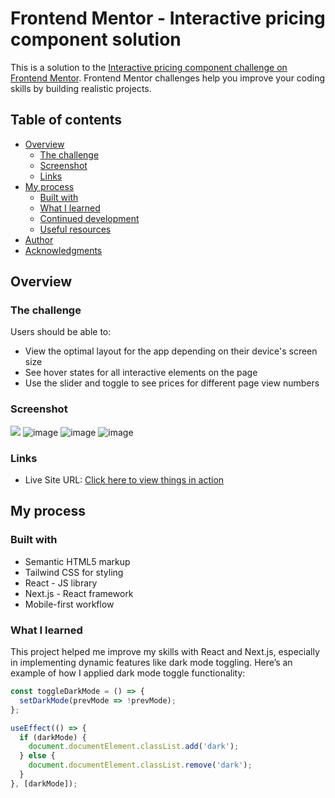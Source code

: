 # Frontend Mentor - Interactive pricing component solution

This is a solution to the [Interactive pricing component challenge on Frontend Mentor](https://www.frontendmentor.io/challenges/interactive-pricing-component-t0m8PIyY8). Frontend Mentor challenges help you improve your coding skills by building realistic projects.

## Table of contents

- [Overview](#overview)
  - [The challenge](#the-challenge)
  - [Screenshot](#screenshot)
  - [Links](#links)
- [My process](#my-process)
  - [Built with](#built-with)
  - [What I learned](#what-i-learned)
  - [Continued development](#continued-development)
  - [Useful resources](#useful-resources)
- [Author](#author)
- [Acknowledgments](#acknowledgments)

## Overview

### The challenge

Users should be able to:

- View the optimal layout for the app depending on their device's screen size
- See hover states for all interactive elements on the page
- Use the slider and toggle to see prices for different page view numbers

### Screenshot

![](./screenshot.jpg)
![image](https://github.com/user-attachments/assets/bd260979-d296-40da-8dcf-b025d3af2c6d)
![image](https://github.com/user-attachments/assets/dbbe2341-a079-4994-a666-a394e4e6df83)
![image](https://github.com/user-attachments/assets/2f295933-a339-4b44-999d-71d440bd3d09)





### Links


- Live Site URL: [Click here to view things in action](https://investo-assessment.vercel.app/)

## My process

### Built with

- Semantic HTML5 markup
- Tailwind CSS for styling
- React - JS library
- Next.js - React framework
- Mobile-first workflow

### What I learned

This project helped me improve my skills with React and Next.js, especially in implementing dynamic features like dark mode toggling. Here’s an example of how I applied dark mode toggle functionality:

```js
const toggleDarkMode = () => {
  setDarkMode(prevMode => !prevMode);
};

useEffect(() => {
  if (darkMode) {
    document.documentElement.classList.add('dark');
  } else {
    document.documentElement.classList.remove('dark');
  }
}, [darkMode]);


